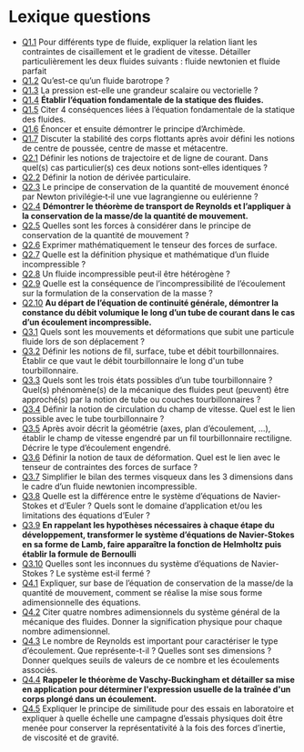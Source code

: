 # Lexique questions

- [Q1.1](Questions/Q1.1.md) Pour différents type de fluide, expliquer la relation liant les contraintes de cisaillement et le gradient de vitesse. Détailler particulièrement les deux fluides suivants : fluide newtonien et fluide parfait
- [Q1.2](Questions/Q1.2.md) Qu’est-ce qu’un fluide barotrope ?
- [Q1.3](Questions/Q1.3.md) La pression est-elle une grandeur scalaire ou vectorielle ?
- [Q1.4](Questions/Q1.4.md) **Établir l’équation fondamentale de la statique des fluides.**
- [Q1.5](Questions/Q1.5.md) Citer 4 conséquences liées à l’équation fondamentale de la statique des fluides.
- [Q1.6](Questions/Q1.6.md) Énoncer et ensuite démontrer le principe d’Archimède.
- [Q1.7](Questions/Q1.7.md) Discuter la stabilité des corps flottants après avoir défini les notions de centre de poussée, centre de masse et métacentre.
- [Q2.1](Questions/Q2.1.md) Définir les notions de trajectoire et de ligne de courant. Dans quel(s) cas particulier(s) ces deux notions sont-elles identiques ?
- [Q2.2](Questions/Q2.2.md) Définir la notion de dérivée particulaire.
- [Q2.3](Questions/Q2.3.md) Le principe de conservation de la quantité de mouvement énoncé par Newton privilégie‐t‐il une vue lagrangienne ou eulérienne ?
- [Q2.4](Questions/Q2.4.md) **Démontrer le théorème de transport de Reynolds et l’appliquer à la conservation de la masse/de la quantité de mouvement.**
- [Q2.5](Questions/Q2.5.md) Quelles sont les forces à considérer dans le principe de conservation de la quantité de mouvement ?
- [Q2.6](Questions/Q2.6.md) Exprimer mathématiquement le tenseur des forces de surface.
- [Q2.7](Questions/Q2.7.md) Quelle est la définition physique et mathématique d’un fluide incompressible ?
- [Q2.8](Questions/Q2.8.md) Un fluide incompressible peut‐il être hétérogène ?
- [Q2.9](Questions/Q2.9.md) Quelle est la conséquence de l’incompressibilité de l’écoulement sur la formulation de la conservation de la masse ?
- [Q2.10](Questions/Q2.10.md) **Au départ de l’équation de continuité générale, démontrer la constance du débit volumique le long d’un tube de courant dans le cas d’un écoulement incompressible.**
- [Q3.1](Questions/Q3.1.md) Quels sont les mouvements et déformations que subit une particule fluide lors de son déplacement ?
- [Q3.2](Questions/Q3.2.md) Définir les notions de fil, surface, tube et débit tourbillonnaires. Établir ce que vaut le débit tourbillonnaire le long d'un tube tourbillonnaire.
- [Q3.3](Questions/Q3.3.md) Quels sont les trois états possibles d’un tube tourbillonnaire ? Quel(s) phénomène(s) de la mécanique des fluides peut (peuvent) être approché(s) par la notion de tube ou couches tourbillonnaires ?
- [Q3.4](Questions/Q3.4.md) Définir la notion de circulation du champ de vitesse. Quel est le lien possible avec le tube tourbillonnaire ?
- [Q3.5](Questions/Q3.5.md) Après avoir décrit la géométrie (axes, plan d’écoulement, …), établir le champ de vitesse engendré par un fil tourbillonnaire rectiligne. Décrire le type d’écoulement engendré.
- [Q3.6](Questions/Q3.6.md) Définir la notion de taux de déformation. Quel est le lien avec le tenseur de contraintes des forces de surface ?
- [Q3.7](Questions/Q3.7.md) Simplifier le bilan des termes visqueux dans les 3 dimensions dans le cadre d’un fluide newtonien incompressible.
- [Q3.8](Questions/Q3.8.md) Quelle est la différence entre le système d’équations de Navier‐Stokes et d’Euler ? Quels sont le domaine d’application et/ou les limitations des équations d’Euler ?
- [Q3.9](Questions/Q3.9.md) **En rappelant les hypothèses nécessaires à chaque étape du développement, transformer le système d’équations de Navier-Stokes en sa forme de Lamb, faire apparaître la fonction de Helmholtz puis établir la formule de Bernoulli**
- [Q3.10](Questions/Q3.10.md) Quelles sont les inconnues du système d’équations de Navier‐Stokes ? Le système est‐il fermé ?
- [Q4.1](Questions/Q4.1.md) Expliquer, sur base de l’équation de conservation de la masse/de la quantité de mouvement, comment se réalise la mise sous forme adimensionnelle des équations.
- [Q4.2](Questions/Q4.2.md) Citer quatre nombres adimensionnels du système général de la mécanique des fluides. Donner la signification physique pour chaque nombre adimensionnel.
- [Q4.3](Questions/Q4.3.md) Le nombre de Reynolds est important pour caractériser le type d’écoulement. Que représente-t-il ? Quelles sont ses dimensions ? Donner quelques seuils de valeurs de ce nombre et les écoulements associés.
- [Q4.4](Questions/Q4.4.md) **Rappeler le théorème de Vaschy-Buckingham et détailler sa mise en application pour déterminer l'expression usuelle de la traînée d'un corps plongé dans un écoulement.**
- [Q4.5](Questions/Q4.5.md) Expliquer le principe de similitude pour des essais en laboratoire et expliquer à quelle échelle une campagne d’essais physiques doit être menée pour conserver la représentativité à la fois des forces d’inertie, de viscosité et de gravité.
